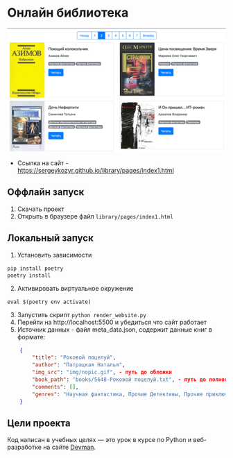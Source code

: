 # Онлайн библиотека
![img.png](img/preview.png)
- Ссылка на сайт - https://sergeykozyr.github.io/library/pages/index1.html

## Оффлайн запуск
1. Скачать проект
2. Открыть в браузере файл `library/pages/index1.html`

## Локальный запуск
1. Установить зависимости
```shell
pip install poetry
poetry install
```
2. Активировать виртуальное окружение
```shell
eval $(poetry env activate)
```
3. Запустить скрипт `python render_website.py`
4. Перейти на http://localhost:5500 и убедиться что сайт работает
5. Источник данных - файл meta_data.json, содержит данные книг в формате:
```json
    {
        "title": "Роковой поцелуй",
        "author": "Патрацкая Наталья",
        "img_src": "img/nopic.gif", - путь до обложки
        "book_path": "books/5648-Роковой поцелуй.txt", - путь до полного текста
        "comments": [],
        "genres": "Научная фантастика, Прочие Детективы, Прочие приключения."
    }
```
## Цели проекта

Код написан в учебных целях — это урок в курсе по Python и веб-разработке на сайте [Devman](https://dvmn.org).